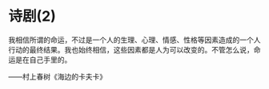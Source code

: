 # 诗剧(2)

我相信所谓的命运，不过是一个人的生理、心理、情感、性格等因素造成的一个人行动的最终结果。我也始终相信，这些因素都是人为可以改变的。不管怎么说，命运是在自己手里的。 

——村上春树《海边的卡夫卡》